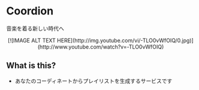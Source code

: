 # Coordion
音楽を着る新しい時代へ

<div align="CENTER">
[![IMAGE ALT TEXT HERE](http://img.youtube.com/vi/-TLO0vWfOIQ/0.jpg)](http://www.youtube.com/watch?v=-TLO0vWfOIQ)
</div>

## What is this?
- あなたのコーディネートからプレイリストを生成するサービスです
